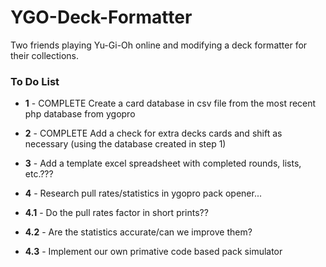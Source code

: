 # YGO-Deck-Formatter
Two friends playing Yu-Gi-Oh online and modifying a deck formatter for their collections.

### To Do List

- __1__ - COMPLETE Create a card database in csv file from the most recent php database from ygopro

- __2__ - COMPLETE Add a check for extra decks cards and shift as necessary (using the database created in step 1)

- __3__ - Add a template excel spreadsheet with completed rounds, lists, etc.???

- __4__ - Research pull rates/statistics in ygopro pack opener...

 - __4.1__ - Do the pull rates factor in short prints??

 - __4.2__ - Are the statistics accurate/can we improve them? 

 - __4.3__ - Implement our own primative code based pack simulator

